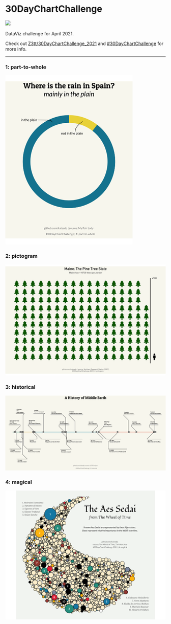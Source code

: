 # 30DayChartChallenge

![](https://github.com/Z3tt/30DayChartChallenge_2021/blob/main/img/topics_ol_blank.png)

DataViz challenge for April 2021.

Check out [Z3tt/30DayChartChallenge_2021](https://github.com/Z3tt/30DayChartChallenge_2021) and [#30DayChartChallenge](https://twitter.com/30DayChartChall) for more info.

---

### 1: part-to-whole
<img width="400" src ="images/1-part_to_whole.png">

### 2: pictogram
<img width="700" src ="images/2-pictogram.png">

### 3: historical
<img src ="images/3-historical.png">

### 4: magical
<img width="700" src ="images/4-magical.png">
